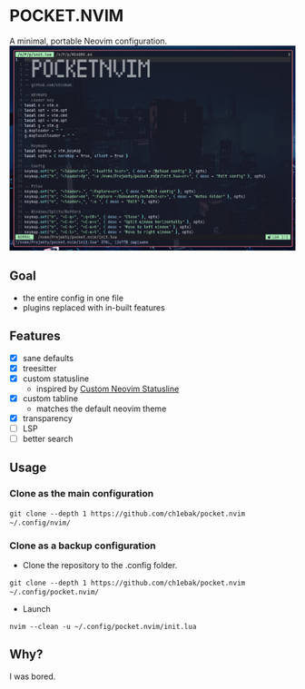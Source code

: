 # POCKET.NVIM
A minimal, portable Neovim configuration.
![](https://raw.githubusercontent.com/ch1ebak/pocket.nvim/refs/heads/main/screenshots/pocketnvim.png)


## Goal
- the entire config in one file
- plugins replaced with in-built features


## Features
- [x] sane defaults
- [x] treesitter
- [x] custom statusline
    - inspired by [Custom Neovim Statusline](https://nuxsh.is-a.dev/blog/custom-nvim-statusline.html)
- [x] custom tabline
    - matches the default neovim theme
- [x] transparency
- [ ] LSP
- [ ] better search

## Usage

### Clone as the main configuration
```
git clone --depth 1 https://github.com/ch1ebak/pocket.nvim ~/.config/nvim/
```

### Clone as a backup configuration
- Clone the repository to the .config folder.
```
git clone --depth 1 https://github.com/ch1ebak/pocket.nvim ~/.config/pocket.nvim/
```
- Launch
```
nvim --clean -u ~/.config/pocket.nvim/init.lua
```


## Why?
I was bored.
